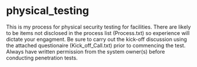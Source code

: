 # physical_testing
This is my process for physical security testing for facilities. There are likely to be items not disclosed in the process list (Process.txt) so experience will dictate your engagment. Be sure to carry out the kick-off discussion using the attached questionaire (Kick_off_Call.txt) prior to commencing the test. Always have written permission from the system owner(s) before conducting penetration tests.
